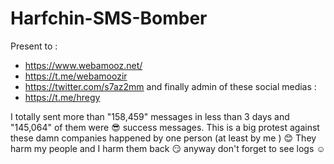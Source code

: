 # Harfchin-SMS-Bomber

Present to :
- https://www.webamooz.net/
- https://t.me/webamoozir
- https://twitter.com/s7az2mm
and finally admin of these social medias :
- https://t.me/hregy

I totally sent more than "158,459" messages in less than 3 days and "145,064" of them were :sunglasses: success messages. This is a big protest against these damn companies happened by one person (at least by me ) :blush: They harm my people and I harm them back :smirk: anyway don't forget to see logs :relaxed:


